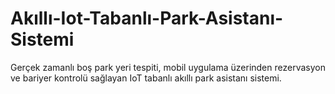 # Akıllı-Iot-Tabanlı-Park-Asistanı-Sistemi
Gerçek zamanlı boş park yeri tespiti, mobil uygulama üzerinden rezervasyon ve bariyer kontrolü sağlayan IoT tabanlı akıllı park asistanı sistemi.
